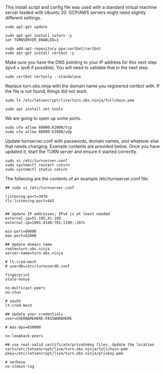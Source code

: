 This install script and config file was used with a standard virtual machine server loaded with Ubuntu 20.  GCP/AWS servers might need slightly different settings.

```
sudo apt-get update
 
sudo apt-get install coturn -y
set TURNSERVER_ENABLED=1

sudo add-apt-repository ppa:certbot/certbot
sudo apt-get install certbot -y
```
Make sure you have the DNS pointing to your IP address for this next step (ipv4 + ipv6 if possible). You will need to validate that in the next step.
```
sudo certbot certonly --standalone
```
Replace turn.obs.ninja with the domain name you registered certbot with. If the file is not found, things did not work.
```
sudo ls /etc/letsencrypt/live/turn.obs.ninja/fullchain.pem

sudo apt install net-tools
```
We are going to open up some ports.
```
sudo ufw allow 60000:62000/tcp 
sudo ufw allow 60000:62000/udp
```
Update turnserver.conf with passwords, domain names, and whatever else that needs changing.  Example contents are provided below.  Once you have updated it, start the TURN server and ensure it started correctly.
```
sudo vi /etc/turnserver.conf
sudo systemctl restart coturn
sudo systemctl status coturn

```

The follwoing are the contents of an example /etc/turnserver.conf file.
```
## sudo vi /etc/turnserver.conf

listening-port=3478
tls-listening-port=443


## Update IP addresses; IPv4 is at least needed
external-ip=51.195.41.189
external-ip=2001:41d0:701:1100::287c

min-port=60000
max-port=62000

## Update domain name
realm=turn.obs.ninja
server-name=turn.obs.ninja

# lt-cred-mech
# userdb=/etc/turnuserdb.conf

fingerprint
stale-nonce

no-multicast-peers
no-stun

# oauth
lt-cred-mech

## Update your credentials
user=USERNAMEHERE:PASSWORDHERE

# max-bps=650000

no-loopback-peers

## use real-valid certificate/privatekey files. Update the location
cert=/etc/letsencrypt/live/turn.obs.ninja/fullchain.pem
pkey=/etc/letsencrypt/live/turn.obs.ninja/privkey.pem

# verbose
no-stdout-log

```


